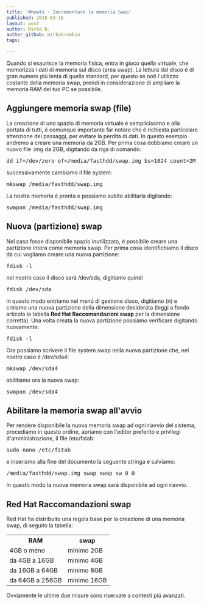 ```yaml
---
title: '#howto - Incrementare la memoria Swap'
published: 2018-03-16
layout: post
author: Mirko B.
author_github: mirkobrombin
tags:

---
```

<p>Quando si esaurisce la memoria fisica, entra in gioco quella virtuale, che memorizza i dati di memoria sul disco (area swap). La lettura dal disco é di gran numero più lenta di quella standard, per questo se noti l'utilizzo costante della memoria swap,&nbsp;prendi in considerazione di ampliare la memoria RAM del tuo PC se possibile.</p><h2>Aggiungere memoria swap (file)</h2><p>La creazione di uno spazio di memoria virtuale é semplicissimo e alla portata di tutti, é comunque importante far notare che é richiesta particolare attenzione dei passaggi, per evitare la perdita di dati. In questo esempio andremo a creare una memoria da 2GB. Per prima cosa dobbiamo creare un nuovo file .img da 2GB, digitando da riga di comando:</p><pre>dd if=/dev/zero of=/media/fasthdd/swap.img bs=1024 count=2M</pre><p>successivamente cambiamo il file system:</p><pre>mkswap /media/fasthdd/swap.img</pre><p>La nostra memoria é pronta e possiamo subito abilitarla digitando:</p><pre>swapon /media/fasthdd/swap.img</pre><h2>Nuova (partizione) swap</h2><p>Nel caso fosse disponibile spazio inutilizzato, é possibile creare una partizione intera come memoria swap. Per prima cosa identifichiamo il disco da cui vogliamo creare una nuova partizione:</p><pre>fdisk -l</pre><p>nel nostro caso il disco sará /dev/sda, digitiamo quindi</p><pre>fdisk /dev/sda</pre><p>in questo modo entriamo nel menú di gestione disco, digitiamo (n) e creiamo una nuova partizione della dimensione desiderata (leggi a fondo articolo la tabella <strong>Red Hat Raccomandazioni swap</strong> per la dimensione corretta). Una volta creata la nuova partizione possiamo verificare digitando nuovamente:</p><pre>fdisk -l</pre><p>Ora possiamo scrivere il file system swap nella nuova partizione che, nel nostro caso é /dev/sda4:</p><pre>mkswap /dev/sda4</pre><p>abilitiamo ora la nuova swap:</p><pre>swapon /dev/sda4</pre><h2>Abilitare la memoria swap all'avvio</h2><p>Per rendere disponibile la nuova memoria swap ad ogni riavvio del sistema, procediamo in questo ordine, apriamo con l'editor preferito e privilegi d'amministrazione, il file /etc/fstab:</p><pre>sudo nano /etc/fstab</pre><p>e inseriamo alla fine del documento la seguente stringa e salviamo:</p><pre>/media/fasthdd/swap.img swap swap sw 0 0</pre><p>In questo modo la nuova memoria swap sará disponibile ad ogni riavvio.</p><h2>Red Hat Raccomandazioni swap</h2><p>Red Hat ha distribuito una regola base per la creazione di una memoria swap, di seguito la tabella:</p><table>	<tbody>		<tr>			<th>RAM</th>			<th>swap</th>		</tr>		<tr>			<td>4GB o meno</td>			<td>minimo 2GB</td>		</tr>		<tr>			<td>da 4GB a 16GB</td>			<td>minimo 4GB</td>		</tr>		<tr>			<td>da 16GB a 64GB</td>			<td>minimo 8GB</td>		</tr>		<tr>			<td>da 64GB a 256GB</td>			<td>minimo 16GB</td>		</tr>	</tbody></table><p>Ovviamente le ultime due misure sono riservate a contesti piú avanzati.</p>